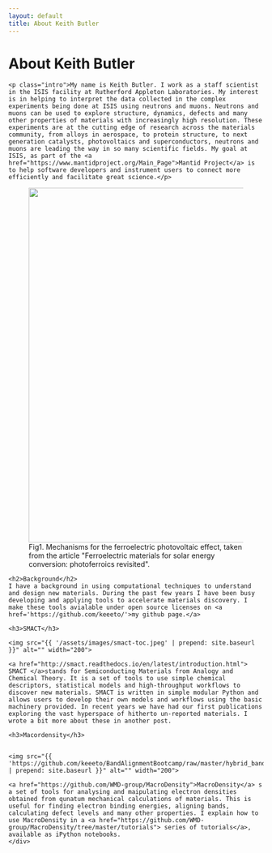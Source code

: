 ```yaml
---
layout: default
title: About Keith Butler
---
```


<div class="post">
	<h1 class="pageTitle">About Keith Butler</h1>

	<p class="intro">My name is Keith Butler. I work as a staff scientist in the ISIS facility at Rutherford Appleton Laboratories. My interest is in helping to interpret the data collected in the complex experiments being done at ISIS using neutrons and muons. Neutrons and muons can be used to explore structure, dynamics, defects and many other properties of materials with increasingly high resolution. These experiments are at the cutting edge of research across the materials community, from alloys in aerospace, to protein structure, to next generation catalysts, photovoltaics and superconductors, neutrons and muons are leading the way in so many scientific fields. My goal at ISIS, as part of the <a href="https://www.mantidproject.org/Main_Page">Mantid Project</a> is to help software developers and instrument users to connect more efficiently and facilitate great science.</p>
	
<figure>
	<img src="{{ '/assets/images/photoferroics-small.png' | prepend: site.baseurl }}" alt="" width="700"> 
	<figcaption>Fig1. Mechanisms for the ferroelectric photovoltaic effect, taken from the article "Ferroelectric materials for solar energy conversion: photoferroics revisited".</figcaption>
</figure>
	
	<h2>Background</h2>
	I have a background in using computational techniques to understand and design new materials. During the past few years I have been busy developing and applying tools to accelerate materials discovery. I make these tools avialable under open source licenses on <a href='https://github.com/keeeto/'>my github page.</a>
	
	<h3>SMACT</h3>
	
	<img src="{{ '/assets/images/smact-toc.jpeg' | prepend: site.baseurl }}" alt="" width="200"> 
	
	<a href="http://smact.readthedocs.io/en/latest/introduction.html"> SMACT </a>stands for Semiconducting Materials from Analogy and Chemical Theory. It is a set of tools to use simple chemical descriptors, statistical models and high-throughput workflows to discover new materials. SMACT is written in simple modular Python and allows users to develop their own models and workflows using the basic machinery provided. In recent years we have had our first publications exploring the vast hyperspace of hitherto un-reported materials. I wrote a bit more about these in another post.
	
	<h3>Macordensity</h3>
	
	
	<img src="{{ 'https://github.com/keeeto/BandAlignmentBootcamp/raw/master/hybrid_bands.jpeg' | prepend: site.baseurl }}" alt="" width="200"> 
	
	<a href="https://github.com/WMD-group/MacroDensity">MacroDensity</a> s a set of tools for analysing and maipulating electron densities obtained from qunatum mechanical calculations of materials. This is useful for finding electron binding energies, aligning bands, calculating defect levels and many other properties. I explain how to use MacroDensity in a <a href="https://github.com/WMD-group/MacroDensity/tree/master/tutorials"> series of tutorials</a>, available as iPython notebooks. 
	</div>
